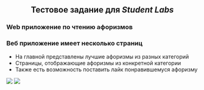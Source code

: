 <h2 align="center" >Тестовое задание для <b><i>Student Labs</i></b></h3>

<h3 >Web приложение по чтению афоризмов</h3>

<h3>Веб приложение имеет несколько страниц</h4>

<ul>
  <li>На главной представлены лучшие афоризмы из разных категорий</li>
  <li>Страницы, отображающие афоризмы из конкретной категории</li>
  <li>Также есть возможность поставить лайк понравившемуся афоризму</li>
</ul>

<img src="https://img.shields.io/badge/react-%2320232a.svg?style=for-the-badge&logo=react&logoColor=%2361DAFB"/>
<img src="https://img.shields.io/badge/Next-black?style=for-the-badge&logo=next.js&logoColor=white"/>
<img/>
